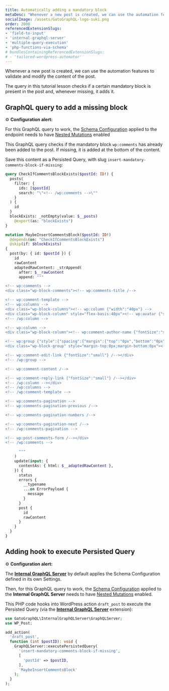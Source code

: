 ```yaml
---
title: Automatically adding a mandatory block
metaDesc: "Whenever a new post is created, we can use the automation features to validate and modify the content of the post. The query in this tutorial lesson checks if a certain mandatory block is present in the post and, whenever missing, it adds it."
socialImage: /assets/GatoGraphQL-logo-suki.png
order: 2000
referencedExtensionSlugs:
- 'field-to-input'
- 'internal-graphql-server'
- 'multiple-query-execution'
- 'php-functions-via-schema'
# bundlesContainingReferencedExtensionSlugs:
# - 'tailored-wordpress-automator'
---
```


Whenever a new post is created, we can use the automation features to validate and modify the content of the post.

The query in this tutorial lesson checks if a certain mandatory block is present in the post and, whenever missing, it adds it.

## GraphQL query to add a missing block

<div class="doc-config-highlight" markdown=1>

⚙️ **Configuration alert:**

For this GraphQL query to work, the [Schema Configuration](https://gatographql.com/guides/use/creating-a-schema-configuration/) applied to the endpoint needs to have [Nested Mutations](https://gatographql.com/guides/schema/using-nested-mutations/) enabled

</div>

This GraphQL query checks if the mandatory block `wp:comments` has already been added to the post. If missing, it is added at the bottom of the content.

Save this content as a Persisted Query, with slug `insert-mandatory-comments-block-if-missing`:

```graphql
query CheckIfCommentsBlockExists($postId: ID!) {
  posts(
    filter: {
      ids: [$postId]
      search: "\"<!-- /wp:comments -->\""
    }
  ) {
    id
  }
  blockExists: _notEmpty(value: $__posts)
    @export(as: "blockExists")
}

mutation MaybeInsertCommentsBlock($postId: ID!)
  @depends(on: "CheckIfCommentsBlockExists")
  @skip(if: $blockExists)
{
  post(by: { id: $postId }) {
    id
    rawContent
    adaptedRawContent: _strAppend(
      after: $__rawContent
      append: """

<!-- wp:comments -->
<div class="wp-block-comments"><!-- wp:comments-title /-->

<!-- wp:comment-template -->
<!-- wp:columns -->
<div class="wp-block-columns"><!-- wp:column {"width":"40px"} -->
<div class="wp-block-column" style="flex-basis:40px"><!-- wp:avatar {"size":40,"style":{"border":{"radius":"20px"}}} /--></div>
<!-- /wp:column -->

<!-- wp:column -->
<div class="wp-block-column"><!-- wp:comment-author-name {"fontSize":"small"} /-->

<!-- wp:group {"style":{"spacing":{"margin":{"top":"0px","bottom":"0px"}}},"layout":{"type":"flex"}} -->
<div class="wp-block-group" style="margin-top:0px;margin-bottom:0px"><!-- wp:comment-date {"fontSize":"small"} /-->

<!-- wp:comment-edit-link {"fontSize":"small"} /--></div>
<!-- /wp:group -->

<!-- wp:comment-content /-->

<!-- wp:comment-reply-link {"fontSize":"small"} /--></div>
<!-- /wp:column --></div>
<!-- /wp:columns -->
<!-- /wp:comment-template -->

<!-- wp:comments-pagination -->
<!-- wp:comments-pagination-previous /-->

<!-- wp:comments-pagination-numbers /-->

<!-- wp:comments-pagination-next /-->
<!-- /wp:comments-pagination -->

<!-- wp:post-comments-form /--></div>
<!-- /wp:comments -->   

      """
    )
    update(input: {
      contentAs: { html: $__adaptedRawContent },
    }) {
      status
      errors {
        __typename
        ...on ErrorPayload {
          message
        }
      }
      post {
        id
        rawContent
      }
    }
  }
}
```

## Adding hook to execute Persisted Query

<div class="doc-config-highlight" markdown=1>

⚙️ **Configuration alert:**

The [**Internal GraphQL Server**](https://gatographql.com/extensions/internal-graphql-server/) by default applies the Schema Configuration defined in its own Settings.

Then, for this GraphQL query to work, the [Schema Configuration](https://gatographql.com/guides/use/creating-a-schema-configuration/) applied to the **Internal GraphQL Server** needs to have [Nested Mutations](https://gatographql.com/guides/schema/using-nested-mutations/) enabled.

</div>

This PHP code hooks into WordPress action `draft_post` to execute the Persisted Query (via the [**Internal GraphQL Server**](https://gatographql.com/extensions/internal-graphql-server/) extension):

```php
use GatoGraphQL\InternalGraphQLServer\GraphQLServer;
use WP_Post;

add_action(
  'draft_post',
  function (int $postID): void {
    GraphQLServer::executePersistedQuery(
      'insert-mandatory-comments-block-if-missing',
      [
        'postId' => $postID,
      ],
      'MaybeInsertCommentsBlock'
    );
  }
);
```
